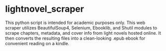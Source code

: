 # lightnovel_scraper
 This python script is intended for academic purposes only. This web scraper utilizes BeautifulSoup4, Selenium, Ebooklib, and Shutil modules to scrape chapters, metadata, and cover info from light novels hosted online. It then converts the resulting files into a clean-looking .epub ebook for convenient reading on a kindle.
